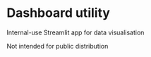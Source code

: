 # Dashboard utility

Internal-use Streamlit app for data visualisation

Not intended for public distribution
